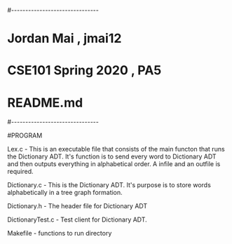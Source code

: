 #-------------------------------
# Jordan Mai , jmai12
# CSE101 Spring 2020 , PA5
# README.md
#-------------------------------

#PROGRAM

Lex.c - This is an executable file that consists of the main functon that runs the Dictionary ADT. It's function is to send every word to Dictionary ADT and then outputs everything in alphabetical order. A infile and an outfile is required.

Dictionary.c - This is the Dictionary ADT. It's purpose is to store words alphabetically in a tree graph formation.

Dictionary.h - The header file for Dictionary ADT

DictionaryTest.c - Test client for Dictionary ADT.

Makefile - functions to run directory
